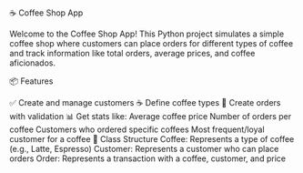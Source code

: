 ☕ Coffee Shop App



Welcome to the Coffee Shop App! This Python project simulates a simple coffee shop where customers can place orders for different types of coffee and track information like total orders, average prices, and coffee aficionados.

📦 Features


✅ Create and manage customers
☕ Define coffee types
🧾 Create orders with validation
📊 Get stats like:
Average coffee price
Number of orders per coffee
Customers who ordered specific coffees
Most frequent/loyal customer for a coffee
🧱 Class Structure
Coffee: Represents a type of coffee (e.g., Latte, Espresso)
Customer: Represents a customer who can place orders
Order: Represents a transaction with a coffee, customer, and price
